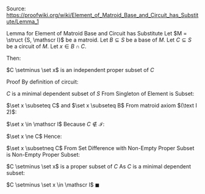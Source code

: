 # 

Source: https://proofwiki.org/wiki/Element_of_Matroid_Base_and_Circuit_has_Substitute/Lemma_1

Lemma for Element of Matroid Base and Circuit has Substitute
Let $M = \struct {S, \mathscr I}$ be a matroid.
Let $B \subseteq S$ be a base of $M$.
Let $C \subseteq S$ be a circuit of $M$.
Let $x \in B \cap C$.

Then:

$C \setminus \set x$ is an independent proper subset of $C$


Proof
By definition of circuit:

$C$ is a minimal dependent subset of $S$
From Singleton of Element is Subset:

$\set x \subseteq C$ and $\set x \subseteq B$
From matroid axiom $(\text I 2)$:

$\set x \in \mathscr I$
Because $C \notin \mathscr I$:

$\set x \ne C$
Hence:

$\set x \subsetneq C$
From Set Difference with Non-Empty Proper Subset is Non-Empty Proper Subset:

$C \setminus \set x$ is a proper subset of $C$
As $C$ is a minimal dependent subset:

$C \setminus \set x \in \mathscr I$
$\blacksquare$





